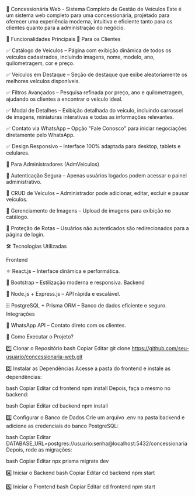 🚗 Concessionária Web - Sistema Completo de Gestão de Veículos
Este é um sistema web completo para uma concessionária, projetado para oferecer uma experiência moderna, intuitiva e eficiente tanto para os clientes quanto para a administração do negócio.

📌 Funcionalidades Principais
🛒 Para os Clientes

✅ Catálogo de Veículos – Página com exibição dinâmica de todos os veículos cadastrados, incluindo imagens, nome, modelo, ano, quilometragem, cor e preço.

✅ Veículos em Destaque – Seção de destaque que exibe aleatoriamente os melhores veículos disponíveis.

✅ Filtros Avançados – Pesquisa refinada por preço, ano e quilometragem, ajudando os clientes a encontrar o veículo ideal.

✅ Modal de Detalhes – Exibição detalhada do veículo, incluindo carrossel de imagens, miniaturas interativas e todas as informações relevantes.

✅ Contato via WhatsApp – Opção "Fale Conosco" para iniciar negociações diretamente pelo WhatsApp.

✅ Design Responsivo – Interface 100% adaptada para desktop, tablets e celulares.

🔧 Para Administradores (AdmVeiculos)

🔹 Autenticação Segura – Apenas usuários logados podem acessar o painel administrativo.

🔹 CRUD de Veículos – Administrador pode adicionar, editar, excluir e pausar veículos.

🔹 Gerenciamento de Imagens – Upload de imagens para exibição no catálogo.

🔹 Proteção de Rotas – Usuários não autenticados são redirecionados para a página de login.


🛠 Tecnologias Utilizadas

Frontend

⚛ React.js – Interface dinâmica e performática.

🎨 Bootstrap – Estilização moderna e responsiva.
Backend

🚀 Node.js + Express.js – API rápida e escalável.

🗄 PostgreSQL + Prisma ORM – Banco de dados eficiente e seguro.
Integrações

💬 WhatsApp API – Contato direto com os clientes.



🚀 Como Executar o Projeto?

1️⃣ Clonar o Repositório
bash
Copiar
Editar
git clone https://github.com/seu-usuario/concessionaria-web.git

2️⃣ Instalar as Dependências
Acesse a pasta do frontend e instale as dependências:

bash
Copiar
Editar
cd frontend
npm install
Depois, faça o mesmo no backend:

bash
Copiar
Editar
cd backend
npm install

3️⃣ Configurar o Banco de Dados
Crie um arquivo .env na pasta backend e adicione as credenciais do banco PostgreSQL:

bash
Copiar
Editar
DATABASE_URL=postgres://usuario:senha@localhost:5432/concessionaria
Depois, rode as migrações:

bash
Copiar
Editar
npx prisma migrate dev

4️⃣ Iniciar o Backend
bash
Copiar
Editar
cd backend
npm start

5️⃣ Iniciar o Frontend
bash
Copiar
Editar
cd frontend
npm start
